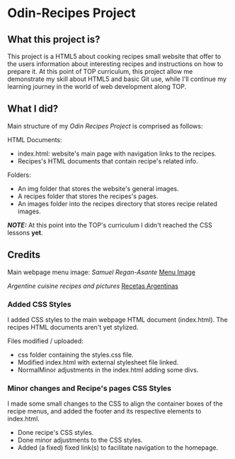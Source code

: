 # Odin-Recipes Project


## What this project is?

This project is a HTML5 about cooking recipes small website that offer to the users information about interesting recipes and instructions on how to prepare it. 
At this point of TOP curriculum, this project allow me demonstrate my skill about HTML5 and basic Git use, while I'll continue my learning journey in the world of web development along TOP.


## What I did?

Main structure of my *Odin Recipes Project* is comprised as follows:

HTML Documents:

- index.html: website's main page with navigation links to the recipes.
- Recipes's HTML documents that contain recipe's related info.

Folders:

- An img folder that stores the website's general images.
- A recipes folder that stores the recipes's pages.
- An images folder into the recipes directory that stores recipe related images.

***NOTE:*** At this point into the TOP's curriculum I didn't reached the CSS lessons **yet**.


## Credits

Main webpage menu image: 
*Samuel Regan-Asante*
[Menu Image](https://unsplash.com/photos/white-printer-paper-on-brown-wooden-table-BN11Yug5ADc)

*Argentine cuisine recipes and pictures*
[Recetas Argentinas](https://recetasargentinas.org/)


### Added CSS Styles

I added CSS styles to the main webpage HTML document (index.html). The recipes HTML documents aren't yet stylized.

Files modified / uploaded:

- css folder containing the styles.css file.
- Modified index.html with external stylesheet file linked.
- NormalMinor adjustments in the index.html adding some divs.


### Minor changes and Recipe's pages CSS Styles

I made some small changes to the CSS to align the container boxes of the recipe menus, and added the footer and its respective elements to index.html.

- Done recipe's CSS styles.
- Done minor adjustments to the CSS styles.
- Added (a fixed) fixed link(s) to facilitate navigation to the homepage.